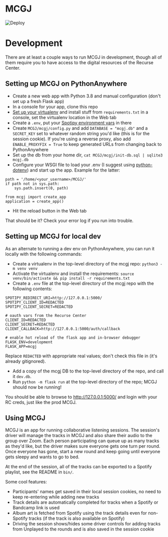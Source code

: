 # MCGJ
![Deploy](https://github.com/SaraBee/MCGJ/workflows/Deploy/badge.svg)

# Development

There are at least a couple ways to run MCGJ in development, though all of them require you to have access to the digital resources of the Recurse Center.

## Setting up MCGJ on PythonAnywhere

- Create a new web app with Python 3.8 and manual configuration (don't set up a fresh Flask app)
- In a console for your app, clone this repo
- [Set up your virtualenv](https://help.pythonanywhere.com/pages/Virtualenvs) and install stuff from `requirements.txt` in a console, set the virtualenv location in the Web tab
- Create a `.env`, put your [Spotipy environment vars](https://spotipy.readthedocs.io/en/2.16.1/#authorization-code-flow) in there
- Create `MCGJ/mcgj/config.py` and add `DATABASE = "mcgj.db"` and a `SECRET_KEY` set to whatever random string you'd like (this is for the session cookie). If you're using a reverse proxy, also add `ENABLE_PROXYFIX = True` to keep generated URLs from changing back to PythonAnywhere
- Set up the db from your home dir, `cat MCGJ/mcgj/init-db.sql | sqlite3 mcgj.db`
- Configure your WSGI file to load your .env (I suggest using [python-dotenv](https://pypi.org/project/python-dotenv/)) and start up the app. Example for the latter:
```
path = '/home/<your_username>/MCGJ/'
if path not in sys.path:
    sys.path.insert(0, path)

from mcgj import create_app
application = create_app()
```
- Hit the reload button in the Web tab

That should be it? Check your error log if you run into trouble.

## Setting up MCGJ for local dev

As an alternate to running a dev env on PythonAnywhere, you can run it locally with the following
commands:

- Create a virtualenv in the top-level directory of the mcgj repo: `python3 -m venv venv`
- Activate the virtualenv and install the requirements: `source venv/bin/activate && pip install -r requirements.txt`
- Create a `.env` file at the top-level directory of the mcgj repo with the following contents:

``` text
SPOTIPY_REDIRECT_URI=http://127.0.0.1:5000/
SPOTIPY_CLIENT_ID=REDACTED
SPOTIPY_CLIENT_SECRET=REDACTED

# oauth vars from the Recurse Center
CLIENT_ID=REDACTED
CLIENT_SECRET=REDACTED
CLIENT_CALLBACK=http://127.0.0.1:5000/auth/callback

# enable hot reload of the flask app and in-browser debugger
FLASK_ENV=development
FLASK_APP=mcgj
```

Replace `REDACTED` with appropriate real values; don't check this file in (it's already gitignored).

- Add a copy of the mcgj DB to the top-level directory of the repo, and call it `dev.db`.
- Run `python -m flask run` at the top-level directory of the repo; MCGJ should now be running!

You should be able to browse to http://127.0.0.1:5000/ and login with your RC creds, just like the
prod MCGJ.


## Using MCGJ
MCGJ is an app for running collaborative listening sessions. The session's driver will manage the tracks in MCGJ and also share their audio to the group over Zoom. Each person participating can queue up as many tracks as they'd like, but the driver makes sure everyone gets one turn per round. Once everyone has gone, start a new round and keep going until everyone gets sleepy and wants to go to bed.

At the end of the session, all of the tracks can be exported to a Spotify playlist, see the README in `bin/`.

Some cool features:
- Participants' names get saved in their local session cookies, no need to keep re-entering while adding new tracks
- Track details are automatically completed for tracks when a Spotify or Bandcamp link is used
- Album art is fetched from Spotify using the track details even for non-Spotify tracks (if the track is also available on Spotify)
- Driving the session shows/hides some driver controls for adding tracks from Unplayed to the rounds and is also saved in the session cookie

